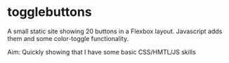 # togglebuttons

A small static site showing 20 buttons in a Flexbox layout. Javascript adds them and some color-toggle functionality.

Aim: Quickly showing that I have some basic CSS/HMTL/JS skills
